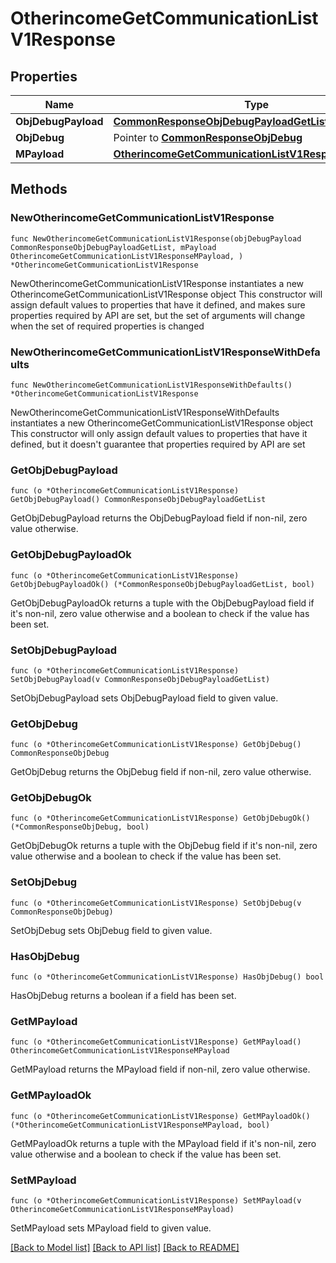 # OtherincomeGetCommunicationListV1Response

## Properties

Name | Type | Description | Notes
------------ | ------------- | ------------- | -------------
**ObjDebugPayload** | [**CommonResponseObjDebugPayloadGetList**](CommonResponseObjDebugPayloadGetList.md) |  | 
**ObjDebug** | Pointer to [**CommonResponseObjDebug**](CommonResponseObjDebug.md) |  | [optional] 
**MPayload** | [**OtherincomeGetCommunicationListV1ResponseMPayload**](OtherincomeGetCommunicationListV1ResponseMPayload.md) |  | 

## Methods

### NewOtherincomeGetCommunicationListV1Response

`func NewOtherincomeGetCommunicationListV1Response(objDebugPayload CommonResponseObjDebugPayloadGetList, mPayload OtherincomeGetCommunicationListV1ResponseMPayload, ) *OtherincomeGetCommunicationListV1Response`

NewOtherincomeGetCommunicationListV1Response instantiates a new OtherincomeGetCommunicationListV1Response object
This constructor will assign default values to properties that have it defined,
and makes sure properties required by API are set, but the set of arguments
will change when the set of required properties is changed

### NewOtherincomeGetCommunicationListV1ResponseWithDefaults

`func NewOtherincomeGetCommunicationListV1ResponseWithDefaults() *OtherincomeGetCommunicationListV1Response`

NewOtherincomeGetCommunicationListV1ResponseWithDefaults instantiates a new OtherincomeGetCommunicationListV1Response object
This constructor will only assign default values to properties that have it defined,
but it doesn't guarantee that properties required by API are set

### GetObjDebugPayload

`func (o *OtherincomeGetCommunicationListV1Response) GetObjDebugPayload() CommonResponseObjDebugPayloadGetList`

GetObjDebugPayload returns the ObjDebugPayload field if non-nil, zero value otherwise.

### GetObjDebugPayloadOk

`func (o *OtherincomeGetCommunicationListV1Response) GetObjDebugPayloadOk() (*CommonResponseObjDebugPayloadGetList, bool)`

GetObjDebugPayloadOk returns a tuple with the ObjDebugPayload field if it's non-nil, zero value otherwise
and a boolean to check if the value has been set.

### SetObjDebugPayload

`func (o *OtherincomeGetCommunicationListV1Response) SetObjDebugPayload(v CommonResponseObjDebugPayloadGetList)`

SetObjDebugPayload sets ObjDebugPayload field to given value.


### GetObjDebug

`func (o *OtherincomeGetCommunicationListV1Response) GetObjDebug() CommonResponseObjDebug`

GetObjDebug returns the ObjDebug field if non-nil, zero value otherwise.

### GetObjDebugOk

`func (o *OtherincomeGetCommunicationListV1Response) GetObjDebugOk() (*CommonResponseObjDebug, bool)`

GetObjDebugOk returns a tuple with the ObjDebug field if it's non-nil, zero value otherwise
and a boolean to check if the value has been set.

### SetObjDebug

`func (o *OtherincomeGetCommunicationListV1Response) SetObjDebug(v CommonResponseObjDebug)`

SetObjDebug sets ObjDebug field to given value.

### HasObjDebug

`func (o *OtherincomeGetCommunicationListV1Response) HasObjDebug() bool`

HasObjDebug returns a boolean if a field has been set.

### GetMPayload

`func (o *OtherincomeGetCommunicationListV1Response) GetMPayload() OtherincomeGetCommunicationListV1ResponseMPayload`

GetMPayload returns the MPayload field if non-nil, zero value otherwise.

### GetMPayloadOk

`func (o *OtherincomeGetCommunicationListV1Response) GetMPayloadOk() (*OtherincomeGetCommunicationListV1ResponseMPayload, bool)`

GetMPayloadOk returns a tuple with the MPayload field if it's non-nil, zero value otherwise
and a boolean to check if the value has been set.

### SetMPayload

`func (o *OtherincomeGetCommunicationListV1Response) SetMPayload(v OtherincomeGetCommunicationListV1ResponseMPayload)`

SetMPayload sets MPayload field to given value.



[[Back to Model list]](../README.md#documentation-for-models) [[Back to API list]](../README.md#documentation-for-api-endpoints) [[Back to README]](../README.md)


